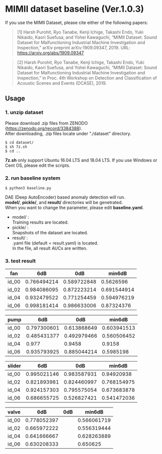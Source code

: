 # MIMII dataset baseline (Ver.1.0.3)
If you use the MIMII Dataset, please cite either of the following papers:

> [1] Harsh Purohit, Ryo Tanabe, Kenji Ichige, Takashi Endo, Yuki Nikaido, Kaori Suefusa, and Yohei Kawaguchi, “MIMII Dataset: Sound Dataset for Malfunctioning Industrial Machine Investigation and Inspection,” arXiv preprint arXiv:1909.09347, 2019. URL: https://arxiv.org/abs/1909.09347

> [2] Harsh Purohit, Ryo Tanabe, Kenji Ichige, Takashi Endo, Yuki Nikaido, Kaori Suefusa, and Yohei Kawaguchi, “MIMII Dataset: Sound Dataset for Malfunctioning Industrial Machine Investigation and Inspection,” in Proc. 4th Workshop on Detection and Classification of Acoustic Scenes and Events (DCASE), 2019.

## Usage

### 1. unzip dataset

Please download .zip files from ZENODO (https://zenodo.org/record/3384388).  
After downloading, .zip files locate under "./dataset" directory.

```
$ cd dataset/
$ sh 7z.sh
$ cd ..
```

**7z.sh** only support Ubuntu 16.04 LTS and 18.04 LTS.
If you use Windows or Cent OS, please edit the scripts.

### 2. run baseline system

```
$ python3 baseline.py
```
DAE (Deep AutoEncoder) based anomaly detection will run.  
**model/**, **pickle/**, and **result/** directories will be genetrated.  
When you want to change the parameter, please edit **baseline.yaml**.

- model/ :  
	Training results are located.  
- pickle/ :  
  Snapshots of the dataset are located.  
- result/ :  
	.yaml file (default = result.yaml) is located.  
	In the file, all result AUCs are written.

### 3. test result

|fan	|6dB		|0dB		|min6dB     |
|-------|---------------|---------------|-----------|
|id_00	|0.766494214	|0.589722848	|0.5626596  |
|id_02	|0.984086095	|0.872223214	|0.691544914|
|id_04	|0.932479522	|0.771254459	|0.594976219|
|id_06	|0.998181414	|0.986633006	|0.87324376 |

|pump	|6dB		|0dB		|min6dB	    |
|-------|---------------|---------------|-----------|
|id_00	|0.797300601	|0.613868649	|0.603941513|
|id_02	|0.485431377	|0.492979466	|0.560506452|
|id_04	|0.977		|0.9458		|0.9158	    |
|id_06	|0.935793925	|0.885044214	|0.5985198  |

|slider	|6dB		|0dB		|min6dB     |
|-------|---------------|---------------|-----------|
|id_00	|0.995021146	|0.983587931	|0.94920938 |
|id_02	|0.821893981	|0.824460997	|0.768154975|
|id_04	|0.924157303	|0.795575054	|0.673683878|
|id_06	|0.686655725	|0.526827421	|0.541472036|

|valve	|6dB		|0dB		|min6dB     |
|-------|---------------|---------------|-----------|
|id_00  |0.778052397|	|0.566061719    |0.67403432 |
|id_02  |0.665972222|	|0.556319444    |0.567083333|
|id_04  |0.641666667|	|0.628263889    |0.454305556|
|id_06  |0.630208333|	|0.650625       |0.538263889|
